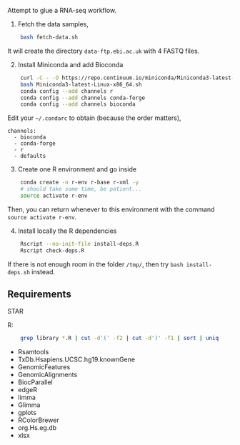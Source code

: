 
Attempt to glue a RNA-seq workflow.


1. Fetch the data samples,
```bash
    bash fetch-data.sh
```
It will create the directory `data-ftp.ebi.ac.uk` with 4 FASTQ files.

2. Install Miniconda and add Bioconda
```bash
    curl -C - -O https://repo.continuum.io/miniconda/Miniconda3-latest-Linux-x86_64.sh
    bash Miniconda3-latest-Linux-x86_64.sh
    conda config --add channels r
    conda config --add channels conda-forge
    conda config --add channels bioconda
```
Edit your `~/.condarc` to obtain (because the order matters),
```
channels:
  - bioconda
  - conda-forge
  - r
  - defaults
```

3. Create one R environment and go inside
```bash
    conda create -n r-env r-base r-xml -y
    # should take some time, be patient...
    source activate r-env
```
Then, you can return whenever to this environment with the command
`source activate r-env`.

4. Install locally the R dependencies
```bash
    Rscript --no-init-file install-deps.R
    Rscript check-deps.R
```
If there is not enough room in the folder `/tmp/`, then try `bash
install-deps.sh` instead.

Requirements
------------

STAR

R:
```bash
    grep library *.R | cut -d'(' -f2 | cut -d')' -f1 | sort | uniq
```
 - Rsamtools
 - TxDb.Hsapiens.UCSC.hg19.knownGene
 - GenomicFeatures
 - GenomicAlignments
 - BiocParallel
 - edgeR
 - limma
 - Glimma
 - gplots
 - RColorBrewer
 - org.Hs.eg.db
 - xlsx
